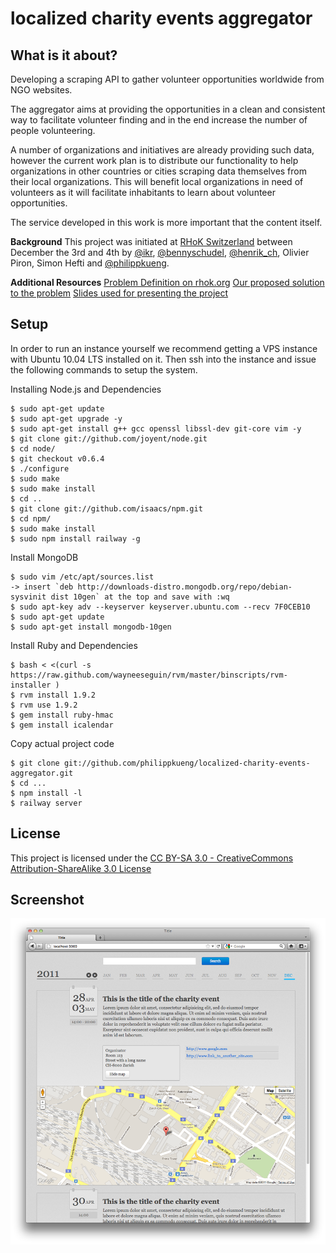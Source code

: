 # localized charity events aggregator

## What is it about?

Developing a scraping API to gather volunteer opportunities worldwide from NGO websites.

The aggregator aims at providing the opportunities in a clean and consistent way to facilitate volunteer finding and in the end increase the number of people volunteering.

A number of organizations and initiatives are already providing such data, however the current work plan is to distribute our functionality to help organizations in other countries or cities scraping data themselves from their local organizations. This will benefit local organizations in need of volunteers as it will facilitate inhabitants to learn about volunteer opportunities.

The service developed in this work is more important that the content itself.

**Background**
This project was initiated at [RHoK Switzerland](http://www.rhok.org/event/zurich-switzerland) between December the 3rd and 4th by [@ikr](http://twitter.com/ikr), [@bennyschudel](http://twitter.com/bennyschudel), [@henrik_ch](http://twitter.com/henrik_ch), Olivier Piron, Simon Hefti and [@philippkueng](http://twitter.com/philippkueng).

**Additional Resources**
[Problem Definition on rhok.org](http://www.rhok.org/problems/aggregator-communitycharity-events-based-locality)
[Our proposed solution to the problem](http://www.rhok.org/solutions/charity-event-aggregator)
[Slides used for presenting the project](https://docs.google.com/present/edit?id=0Ac1CjBkan4BTZDRoMjUzZF8xNWRyZ254Z2hu)

## Setup

In order to run an instance yourself we recommend getting a VPS instance with Ubuntu 10.04 LTS installed on it. Then ssh into the instance and issue the following commands to setup the system.

Installing Node.js and Dependencies

    $ sudo apt-get update
    $ sudo apt-get upgrade -y
    $ sudo apt-get install g++ gcc openssl libssl-dev git-core vim -y
    $ git clone git://github.com/joyent/node.git
    $ cd node/
    $ git checkout v0.6.4
    $ ./configure
    $ sudo make
    $ sudo make install
    $ cd ..
    $ git clone git://github.com/isaacs/npm.git
    $ cd npm/
    $ sudo make install
    $ sudo npm install railway -g
    
Install MongoDB

    $ sudo vim /etc/apt/sources.list
    -> insert `deb http://downloads-distro.mongodb.org/repo/debian-sysvinit dist 10gen` at the top and save with :wq
    $ sudo apt-key adv --keyserver keyserver.ubuntu.com --recv 7F0CEB10
    $ sudo apt-get update
    $ sudo apt-get install mongodb-10gen
    
Install Ruby and Dependencies

    $ bash < <(curl -s https://raw.github.com/wayneeseguin/rvm/master/binscripts/rvm-installer )
    $ rvm install 1.9.2
    $ rvm use 1.9.2
    $ gem install ruby-hmac
    $ gem install icalendar
    
Copy actual project code

    $ git clone git://github.com/philippkueng/localized-charity-events-aggregator.git
    $ cd ...
    $ npm install -l
    $ railway server
    

## License

This project is licensed under the [CC BY-SA 3.0 - CreativeCommons Attribution-ShareAlike 3.0 License](http://creativecommons.org/licenses/by-sa/3.0/)

## Screenshot

![screenshot](public/images/lcea.png)
